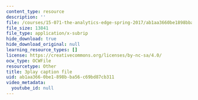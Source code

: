 ```yaml
---
content_type: resource
description: ''
file: /courses/15-071-the-analytics-edge-spring-2017/ab1aa3660be1898bba56c69bd87cb311_2rnsbodsJVc.srt
file_size: 13841
file_type: application/x-subrip
hide_download: true
hide_download_original: null
learning_resource_types: []
license: https://creativecommons.org/licenses/by-nc-sa/4.0/
ocw_type: OCWFile
resourcetype: Other
title: 3play caption file
uid: ab1aa366-0be1-898b-ba56-c69bd87cb311
video_metadata:
  youtube_id: null
---
```

